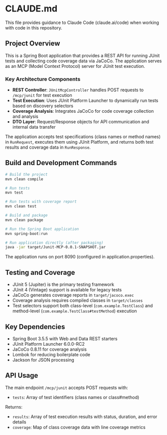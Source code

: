 # CLAUDE.md

This file provides guidance to Claude Code (claude.ai/code) when working with code in this repository.

## Project Overview

This is a Spring Boot application that provides a REST API for running JUnit tests and collecting code coverage data via JaCoCo. The application serves as an MCP (Model Context Protocol) server for JUnit test execution.

### Key Architecture Components

- **REST Controller**: `JUnitMcpController` handles POST requests to `/mcp/junit` for test execution
- **Test Execution**: Uses JUnit Platform Launcher to dynamically run tests based on discovery selectors
- **Coverage Analysis**: Integrates JaCoCo for code coverage collection and analysis
- **DTO Layer**: Request/Response objects for API communication and internal data transfer

The application accepts test specifications (class names or method names) in `RunRequest`, executes them using JUnit Platform, and returns both test results and coverage data in `RunResponse`.

## Build and Development Commands

```bash
# Build the project
mvn clean compile

# Run tests
mvn test

# Run tests with coverage report
mvn clean test

# Build and package
mvn clean package

# Run the Spring Boot application
mvn spring-boot:run

# Run application directly (after packaging)
java -jar target/Junit-MCP-0.0.1-SNAPSHOT.jar
```

The application runs on port 8090 (configured in application.properties).

## Testing and Coverage

- JUnit 5 (Jupiter) is the primary testing framework
- JUnit 4 (Vintage) support is available for legacy tests
- JaCoCo generates coverage reports in `target/jacoco.exec`
- Coverage analysis requires compiled classes in `target/classes`
- Test selectors support both class-level (`com.example.TestClass`) and method-level (`com.example.TestClass#testMethod`) execution

## Key Dependencies

- Spring Boot 3.5.5 with Web and Data REST starters
- JUnit Platform Launcher 6.0.0-RC2
- JaCoCo 0.8.11 for coverage analysis
- Lombok for reducing boilerplate code
- Jackson for JSON processing

## API Usage

The main endpoint `/mcp/junit` accepts POST requests with:
- `tests`: Array of test identifiers (class names or class#method)

Returns:
- `results`: Array of test execution results with status, duration, and error details
- `coverage`: Map of class coverage data with line coverage metrics